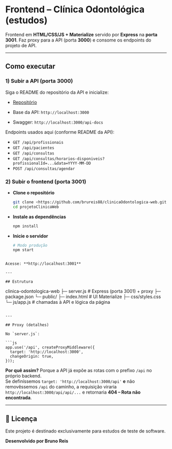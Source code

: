 # Frontend – Clínica Odontológica (estudos)

Frontend em **HTML/CSS/JS + Materialize** servido por **Express** na **porta 3001**. 
Faz proxy para a API (porta **3000**) e consome os endpoints do projeto de API.

---

## Como executar

### 1) Subir a API (porta 3000)

Siga o README do repositório da API e inicialize:

- [Repositório](https://github.com/brureis88/clinicaOdontologica-api)

- Base da API: `http://localhost:3000`  
- Swagger: `http://localhost:3000/api-docs`

Endpoints usados aqui (conforme README da API):

- `GET /api/profissionais`
- `GET /api/pacientes`
- `GET /api/consultas`
- `GET /api/consultas/horarios-disponiveis?profissionalId=...&data=YYYY-MM-DD`
- `POST /api/consultas/agendar`

### 2) Subir o frontend (porta 3001)

 - **Clone o repositório**
   ```bash
   git clone <https://github.com/brureis88/clinicaOdontologica-web.git>
   cd projetoClinicaWeb
   ```

 - **Instale as dependências**
   ```bash
   npm install
   ```

 - **Inicie o servidor**
   ```bash
   # Modo produção
   npm start
```

Acesse: **http://localhost:3001**

---

## Estrutura

```
clinica-odontologica-web
├─ server.js                # Express (porta 3001) + proxy
├─ package.json
└─ public/
   ├─ index.html            # UI Materialize
   ├─ css/styles.css
   └─ js/app.js             # chamadas à API e lógica da página
```

---

## Proxy (detalhes)

No `server.js`:

```js
app.use('/api', createProxyMiddleware({
  target: 'http://localhost:3000',
  changeOrigin: true,
}));
```

**Por quê assim?** Porque a API já expõe as rotas com o prefixo `/api` no próprio backend.  
Se definíssemos `target: 'http://localhost:3000/api'` **e** não removêssemos `/api` do caminho, a requisição viraria `http://localhost:3000/api/api/...` e retornaria **404 – Rota não encontrada**.

---

## 📝 Licença

Este projeto é destinado exclusivamente para estudos de teste de software.

**Desenvolvido por Bruno Reis**
